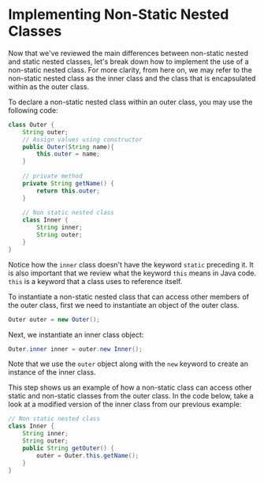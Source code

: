 # Implementing Non-Static Nested Classes

Now that we've reviewed the main differences between non-static
nested and static nested classes, let's break down how to 
implement the use of a non-static nested class. For
more clarity, from here on, we may refer to the non-static
nested class as the inner class and the class that is 
encapsulated within as the outer class.

To declare a non-static nested class within an outer class,
you may use the following code:

```java
class Outer {
    String outer;
    // Assign values using constructor
    public Outer(String name){
        this.outer = name;
    }
    
    // private method
    private String getName() {
        return this.outer;
    }
    
    // Non static nested class
    class Inner {
        String inner;
        String outer;
    }
}
```

Notice how the `inner` class doesn't have the keyword `static`
preceding it. It is also important that we review what the 
keyword `this` means in Java code. `this` is a keyword 
that a class uses to reference itself.

To instantiate a non-static nested class that can access other
members of the outer class, first we need to instantiate an 
object of the outer class.

```java
Outer outer = new Outer();
```

Next, we instantiate an inner class object:
```java
Outer.inner inner = outer.new Inner();
```

Note that we use the `outer` object along with the `new`
keyword to create an instance of the inner class.

This step shows us an example of how a non-static class
can access other static and non-static classes from the
outer class. In the code below, take a look at a modified
version of the inner class from our previous example: 
```java
// Non static nested class
class Inner {
    String inner;
    String outer;
    public String getOuter() {
        outer = Outer.this.getName();
    }
}
```